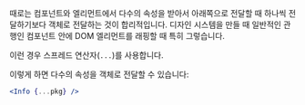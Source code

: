 때로는 컴포넌트와 엘리먼트에서 다수의 속성을 받아서 아래쪽으로 전달할 때 하나씩 전달하기보다 객체로 전달하는 것이 합리적입니다.
디자인 시스템을 만들 때 일반적인 관행인 컴포넌트 안에 DOM 엘리먼트를 래핑할 때 특히 그렇습니다. 

이런 경우 스프레드 연산자(`...`)를 사용합니다.

이렇게 하면 다수의 속성을 객체로 전달할 수 있습니다:

```jsx
<Info {...pkg} />
```
